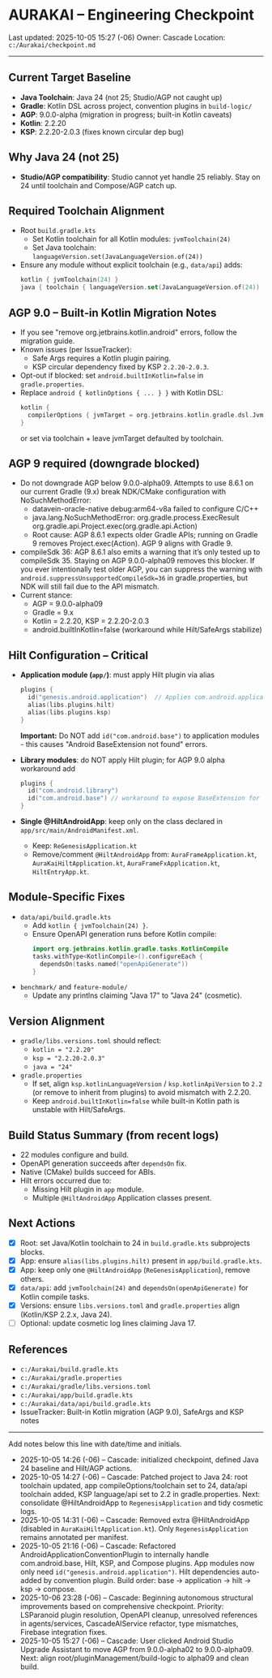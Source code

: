 # AURAKAI – Engineering Checkpoint

Last updated: 2025-10-05 15:27 (-06)
Owner: Cascade
Location: `c:/Aurakai/checkpoint.md`

---

## Current Target Baseline
- **Java Toolchain**: Java 24 (not 25; Studio/AGP not caught up)
- **Gradle**: Kotlin DSL across project, convention plugins in `build-logic/`
- **AGP**: 9.0.0-alpha (migration in progress; built-in Kotlin caveats)
- **Kotlin**: 2.2.20
- **KSP**: 2.2.20-2.0.3 (fixes known circular dep bug)

## Why Java 24 (not 25)
- **Studio/AGP compatibility**: Studio cannot yet handle 25 reliably. Stay on 24 until toolchain and Compose/AGP catch up.

## Required Toolchain Alignment
- Root `build.gradle.kts`
  - Set Kotlin toolchain for all Kotlin modules: `jvmToolchain(24)`
  - Set Java toolchain: `languageVersion.set(JavaLanguageVersion.of(24))`
- Ensure any module without explicit toolchain (e.g., `data/api`) adds:
  ```kotlin
  kotlin { jvmToolchain(24) }
  java { toolchain { languageVersion.set(JavaLanguageVersion.of(24)) } }
  ```

## AGP 9.0 – Built‑in Kotlin Migration Notes
- If you see "remove org.jetbrains.kotlin.android" errors, follow the migration guide.
- Known issues (per IssueTracker):
  - Safe Args requires a Kotlin plugin pairing.
  - KSP circular dependency fixed by KSP `2.2.20-2.0.3`.
- Opt-out if blocked: set `android.builtInKotlin=false` in `gradle.properties`.
- Replace `android { kotlinOptions { ... } }` with Kotlin DSL:
  ```kotlin
  kotlin {
    compilerOptions { jvmTarget = org.jetbrains.kotlin.gradle.dsl.JvmTarget.JVM_24 }
  }
  ```
  or set via toolchain + leave jvmTarget defaulted by toolchain.

## AGP 9 required (downgrade blocked)
- Do not downgrade AGP below 9.0.0-alpha09. Attempts to use 8.6.1 on our current Gradle (9.x) break NDK/CMake configuration with NoSuchMethodError:
  - datavein-oracle-native debug:arm64-v8a failed to configure C/C++
  - java.lang.NoSuchMethodError: org.gradle.process.ExecResult org.gradle.api.Project.exec(org.gradle.api.Action)
  - Root cause: AGP 8.6.1 expects older Gradle APIs; running on Gradle 9 removes Project.exec(Action). AGP 9 aligns with Gradle 9.
- compileSdk 36: AGP 8.6.1 also emits a warning that it’s only tested up to compileSdk 35. Staying on AGP 9.0.0-alpha09 removes this blocker. If you ever intentionally test older AGP, you can suppress the warning with `android.suppressUnsupportedCompileSdk=36` in gradle.properties, but NDK will still fail due to the API mismatch.
- Current stance:
  - AGP = 9.0.0-alpha09
  - Gradle = 9.x
  - Kotlin = 2.2.20, KSP = 2.2.20-2.0.3
  - android.builtInKotlin=false (workaround while Hilt/SafeArgs stabilize)

## Hilt Configuration – Critical
- **Application module (`app/`)**: must apply Hilt plugin via alias
  ```kotlin
  plugins {
    id("genesis.android.application")  // Applies com.android.application internally
    alias(libs.plugins.hilt)
    alias(libs.plugins.ksp)
  }
  ```
  **Important:** Do NOT add `id("com.android.base")` to application modules - this causes "Android BaseExtension not found" errors.
  
- **Library modules**: do NOT apply Hilt plugin; for AGP 9.0 alpha workaround add
  ```kotlin
  plugins {
    id("com.android.library")
    id("com.android.base") // workaround to expose BaseExtension for processors
  }
  ```
- **Single @HiltAndroidApp**: keep only on the class declared in `app/src/main/AndroidManifest.xml`.
  - Keep: `ReGenesisApplication.kt`
  - Remove/comment `@HiltAndroidApp` from: `AuraFrameApplication.kt`, `AuraKaiHiltApplication.kt`, `AuraFrameFxApplication.kt`, `HiltEntryApp.kt`.

## Module-Specific Fixes
- `data/api/build.gradle.kts`
  - Add `kotlin { jvmToolchain(24) }`.
  - Ensure OpenAPI generation runs before Kotlin compile:
    ```kotlin
    import org.jetbrains.kotlin.gradle.tasks.KotlinCompile
    tasks.withType<KotlinCompile>().configureEach {
      dependsOn(tasks.named("openApiGenerate"))
    }
    ```
- `benchmark/` and `feature-module/`
  - Update any printlns claiming "Java 17" to "Java 24" (cosmetic).

## Version Alignment
- `gradle/libs.versions.toml` should reflect:
  - `kotlin = "2.2.20"`
  - `ksp = "2.2.20-2.0.3"`
  - `java = "24"`
- `gradle.properties`
  - If set, align `ksp.kotlinLanguageVersion` / `ksp.kotlinApiVersion` to `2.2` (or remove to inherit from plugins) to avoid mismatch with 2.2.20.
  - Keep `android.builtInKotlin=false` while built-in Kotlin path is unstable with Hilt/SafeArgs.

## Build Status Summary (from recent logs)
- 22 modules configure and build.
- OpenAPI generation succeeds after `dependsOn` fix.
- Native (CMake) builds succeed for ABIs.
- Hilt errors occurred due to:
  - Missing Hilt plugin in `app` module.
  - Multiple `@HiltAndroidApp` Application classes present.

## Next Actions
- [x] Root: set Java/Kotlin toolchain to 24 in `build.gradle.kts` subprojects blocks.
- [x] App: ensure `alias(libs.plugins.hilt)` present in `app/build.gradle.kts`.
- [x] App: keep only one `@HiltAndroidApp` (`ReGenesisApplication`), remove others.
- [x] `data/api`: add `jvmToolchain(24)` and `dependsOn(openApiGenerate)` for Kotlin compile tasks.
- [x] Versions: ensure `libs.versions.toml` and `gradle.properties` align (Kotlin/KSP 2.2.x, Java 24).
- [ ] Optional: update cosmetic log lines claiming Java 17.

## References
- `c:/Aurakai/build.gradle.kts`
- `c:/Aurakai/gradle.properties`
- `c:/Aurakai/gradle/libs.versions.toml`
- `c:/Aurakai/app/build.gradle.kts`
- `c:/Aurakai/data/api/build.gradle.kts`
- IssueTracker: Built-in Kotlin migration (AGP 9.0), SafeArgs and KSP notes

---
Add notes below this line with date/time and initials.

- 2025-10-05 14:26 (-06) – Cascade: initialized checkpoint, defined Java 24 baseline and Hilt/AGP actions.
- 2025-10-05 14:27 (-06) – Cascade: Patched project to Java 24: root toolchain updated, app compileOptions/toolchain set to 24, data/api toolchain added, KSP language/api set to 2.2 in gradle.properties. Next: consolidate @HiltAndroidApp to `RegenesisApplication` and tidy cosmetic logs.
- 2025-10-05 14:31 (-06) – Cascade: Removed extra @HiltAndroidApp (disabled in `AuraKaiHiltApplication.kt`). Only `RegenesisApplication` remains annotated per manifest.
- 2025-10-05 21:16 (-06) – Cascade: Refactored AndroidApplicationConventionPlugin to internally handle com.android.base, Hilt, KSP, and Compose plugins. App modules now only need `id("genesis.android.application")`. Hilt dependencies auto-added by convention plugin. Build order: base → application → hilt → ksp → compose.
- 2025-10-06 23:28 (-06) – Cascade: Beginning autonomous structural improvements based on comprehensive checkpoint. Priority: LSParanoid plugin resolution, OpenAPI cleanup, unresolved references in agents/services, CascadeAIService refactor, type mismatches, Firebase integration fixes.
- 2025-10-05 15:27 (-06) – Cascade: User clicked Android Studio Upgrade Assistant to move AGP from 9.0.0-alpha02 to 9.0.0-alpha09. Next: align root/pluginManagement/build-logic to alpha09 and clean build.
